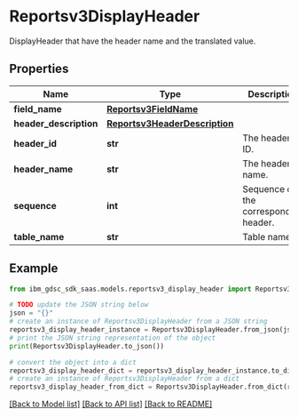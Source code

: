 # Reportsv3DisplayHeader

DisplayHeader that have the header name and the translated value.

## Properties

Name | Type | Description | Notes
------------ | ------------- | ------------- | -------------
**field_name** | [**Reportsv3FieldName**](Reportsv3FieldName.md) |  | [optional] 
**header_description** | [**Reportsv3HeaderDescription**](Reportsv3HeaderDescription.md) |  | [optional] 
**header_id** | **str** | The header ID. | [optional] 
**header_name** | **str** | The header name. | [optional] 
**sequence** | **int** | Sequence of the corresponding header. | [optional] 
**table_name** | **str** | Table name. | [optional] 

## Example

```python
from ibm_gdsc_sdk_saas.models.reportsv3_display_header import Reportsv3DisplayHeader

# TODO update the JSON string below
json = "{}"
# create an instance of Reportsv3DisplayHeader from a JSON string
reportsv3_display_header_instance = Reportsv3DisplayHeader.from_json(json)
# print the JSON string representation of the object
print(Reportsv3DisplayHeader.to_json())

# convert the object into a dict
reportsv3_display_header_dict = reportsv3_display_header_instance.to_dict()
# create an instance of Reportsv3DisplayHeader from a dict
reportsv3_display_header_from_dict = Reportsv3DisplayHeader.from_dict(reportsv3_display_header_dict)
```
[[Back to Model list]](../README.md#documentation-for-models) [[Back to API list]](../README.md#documentation-for-api-endpoints) [[Back to README]](../README.md)


